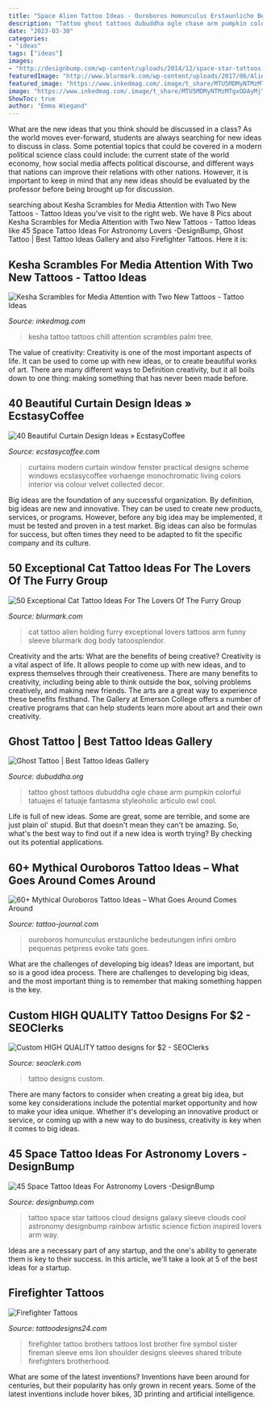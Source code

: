 ```yaml
---
title: "Space Alien Tattoo Ideas - Ouroboros Homunculus Erstaunliche Bedeutungen Infini Ombro Pequenas Petpress Evoke Tats Goes"
description: "Tattoo ghost tattoos dubuddha ogle chase arm pumpkin colorful tatuajes el tatuaje fantasma styleoholic artículo owl cool"
date: "2023-03-30"
categories:
- "ideas"
tags: ["ideas"]
images:
- "http://designbump.com/wp-content/uploads/2014/12/space-star-tattoos-28.jpg"
featuredImage: "http://www.blurmark.com/wp-content/uploads/2017/06/Alien-Holding-Cat-Inked-On-Arm.jpg"
featured_image: "https://www.inkedmag.com/.image/t_share/MTU5MDMyNTMzMTgxODAyMjY0/kesha_feature.jpg"
image: "https://www.inkedmag.com/.image/t_share/MTU5MDMyNTMzMTgxODAyMjY0/kesha_feature.jpg"
ShowToc: true
author: "Emma Wiegand"
---
```



What are the new ideas that you think should be discussed in a class?
As the world moves ever-forward, students are always searching for new ideas to discuss in class. Some potential topics that could be covered in a modern political science class could include: the current state of the world economy, how social media affects political discourse, and different ways that nations can improve their relations with other nations. However, it is important to keep in mind that any new ideas should be evaluated by the professor before being brought up for discussion.

	

		
searching about Kesha Scrambles for Media Attention with Two New Tattoos - Tattoo Ideas you've visit to the right web. We have 8 Pics about Kesha Scrambles for Media Attention with Two New Tattoos - Tattoo Ideas like 45 Space Tattoo Ideas For Astronomy Lovers -DesignBump, Ghost Tattoo | Best Tattoo Ideas Gallery and also Firefighter Tattoos. Here it is:
		
    
## Kesha Scrambles For Media Attention With Two New Tattoos - Tattoo Ideas

<img loading=lazy src="https://www.inkedmag.com/.image/t_share/MTU5MDMyNTMzMTgxODAyMjY0/kesha_feature.jpg" onerror="this.onerror=null;this.src='https://tse3.mm.bing.net/th?id=OIP.Rfhe3fzvtD6pAC4SRHMsAwHaHa&amp;pid=15.1';" alt="Kesha Scrambles for Media Attention with Two New Tattoos - Tattoo Ideas">

_Source: inkedmag.com_

>kesha tattoo tattoos chill attention scrambles palm tree. 

	

The value of creativity:
Creativity is one of the most important aspects of life. It can be used to come up with new ideas, or to create beautiful works of art. There are many different ways to Definition creativity, but it all boils down to one thing: making something that has never been made before.

    
## 40 Beautiful Curtain Design Ideas » EcstasyCoffee

<img loading=lazy src="https://i2.wp.com/www.ecstasycoffee.com/wp-content/uploads/2016/10/Monochromatic-color-scheme.jpg" onerror="this.onerror=null;this.src='https://tse1.mm.bing.net/th?id=OIP.JGRrRuwovgxji3dT7wV7BAHaJw&amp;pid=15.1';" alt="40 Beautiful Curtain Design Ideas » EcstasyCoffee">

_Source: ecstasycoffee.com_

>curtains modern curtain window fenster practical designs scheme windows ecstasycoffee vorhaenge monochromatic living colors interior via colour velvet collected decor. 

	

Big ideas are the foundation of any successful organization. By definition, big ideas are new and innovative. They can be used to create new products, services, or programs. However, before any big idea may be implemented, it must be tested and proven in a test market. Big ideas can also be formulas for success, but often times they need to be adapted to fit the specific company and its culture.

    
## 50 Exceptional Cat Tattoo Ideas For The Lovers Of The Furry Group

<img loading=lazy src="http://www.blurmark.com/wp-content/uploads/2017/06/Alien-Holding-Cat-Inked-On-Arm.jpg" onerror="this.onerror=null;this.src='https://tse3.mm.bing.net/th?id=OIP.AO8wZtFeM1hHnt1z_E-zoAHaJ4&amp;pid=15.1';" alt="50 Exceptional Cat Tattoo Ideas For The Lovers Of The Furry Group">

_Source: blurmark.com_

>cat tattoo alien holding furry exceptional lovers tattoos arm funny sleeve blurmark dog body tatoosplendor. 

	

Creativity and the arts: What are the benefits of being creative?
Creativity is a vital aspect of life. It allows people to come up with new ideas, and to express themselves through their creativeness. There are many benefits to creativity, including being able to think outside the box, solving problems creatively, and making new friends. The arts are a great way to experience these benefits firsthand. The Gallery at Emerson College offers a number of creative programs that can help students learn more about art and their own creativity.

    
## Ghost Tattoo | Best Tattoo Ideas Gallery

<img loading=lazy src="http://www.dubuddha.org/wp-content/uploads/2016/10/Ghost-Tattoo-by-Chase-Ogle-1-728x728.jpg" onerror="this.onerror=null;this.src='https://tse3.mm.bing.net/th?id=OIP.I7mvTDIW3sbeRCZKFHWvmQHaHa&amp;pid=15.1';" alt="Ghost Tattoo | Best Tattoo Ideas Gallery">

_Source: dubuddha.org_

>tattoo ghost tattoos dubuddha ogle chase arm pumpkin colorful tatuajes el tatuaje fantasma styleoholic artículo owl cool. 

	

Life is full of new ideas. Some are great, some are terrible, and some are just plain ol' stupid. But that doesn't mean they can't be amazing. So, what's the best way to find out if a new idea is worth trying? By checking out its potential applications.

    
## 60+ Mythical Ouroboros Tattoo Ideas – What Goes Around Comes Around

<img loading=lazy src="https://tattoo-journal.com/wp-content/uploads/2017/01/Ouroboros-Tattoo-59-768x768.jpg" onerror="this.onerror=null;this.src='https://tse4.mm.bing.net/th?id=OIP.DxO6fyBTvWZVNtDpDRn2ZwHaHa&amp;pid=15.1';" alt="60+ Mythical Ouroboros Tattoo Ideas – What Goes Around Comes Around">

_Source: tattoo-journal.com_

>ouroboros homunculus erstaunliche bedeutungen infini ombro pequenas petpress evoke tats goes. 

	

What are the challenges of developing big ideas?
Ideas are important, but so is a good idea process. There are challenges to developing big ideas, and the most important thing is to remember that making something happen is the key.

    
## Custom HIGH QUALITY Tattoo Designs For $2 - SEOClerks

<img loading=lazy src="https://www.seoclerk.com/pics/000/885/437/9ceac57d0f05309005e34fc928bea532.jpg" onerror="this.onerror=null;this.src='https://tse2.mm.bing.net/th?id=OIP.nOrFfQ8FMJAF40_JKL6lMgHaKk&amp;pid=15.1';" alt="Custom HIGH QUALITY tattoo designs for $2 - SEOClerks">

_Source: seoclerk.com_

>tattoo designs custom. 

	

There are many factors to consider when creating a great big idea, but some key considerations include the potential market opportunity and how to make your idea unique. Whether it's developing an innovative product or service, or coming up with a new way to do business, creativity is key when it comes to big ideas.

    
## 45 Space Tattoo Ideas For Astronomy Lovers -DesignBump

<img loading=lazy src="http://designbump.com/wp-content/uploads/2014/12/space-star-tattoos-28.jpg" onerror="this.onerror=null;this.src='https://tse1.mm.bing.net/th?id=OIP.wtUYbXxKbqPiJGCR1-b6jgHaJ6&amp;pid=15.1';" alt="45 Space Tattoo Ideas For Astronomy Lovers -DesignBump">

_Source: designbump.com_

>tattoo space star tattoos cloud designs galaxy sleeve clouds cool astronomy designbump rainbow artistic science fiction inspired lovers arm way. 

	

Ideas are a necessary part of any startup, and the one's ability to generate them is key to their success. In this article, we'll take a look at 5 of the best ideas for a startup.

    
## Firefighter Tattoos

<img loading=lazy src="http://www.tattoodesigns24.com/wp-content/uploads/2015/01/Brothers-Lost-Firefighter-Tattoo.jpg" onerror="this.onerror=null;this.src='https://tse3.mm.bing.net/th?id=OIP.WDqBJqZYgcJqyaxDq1YmQQHaLG&amp;pid=15.1';" alt="Firefighter Tattoos">

_Source: tattoodesigns24.com_

>firefighter tattoo brothers tattoos lost brother fire symbol sister fireman sleeve ems lion shoulder designs sleeves shared tribute firefighters brotherhood. 

	

What are some of the latest inventions?
Inventions have been around for centuries, but their popularity has only grown in recent years. Some of the latest inventions include hover bikes, 3D printing and artificial intelligence.

